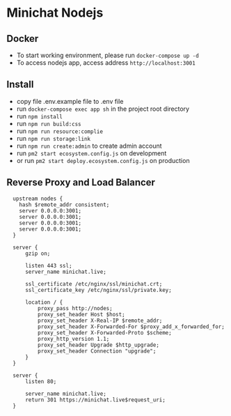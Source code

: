 # Minichat Nodejs

## Docker

- To start working environment, please run `docker-compose up -d`
- To access nodejs app, access address `http://localhost:3001`

## Install

- copy file .env.example file to .env file
- run `docker-compose exec app sh` in the project root directory
- run `npm install`
- run `npm run build:css`
- run `npm run resource:complie`
- run `npm run storage:link`
- run `npm run create:admin` to create admin account
- run `pm2 start ecosystem.config.js` on development
- or run `pm2 start deploy.ecosystem.config.js` on production

## Reverse Proxy and Load Balancer

```
  upstream nodes {
    hash $remote_addr consistent;
    server 0.0.0.0:3001;
    server 0.0.0.0:3001;
    server 0.0.0.0:3001;
    server 0.0.0.0:3001;
  }

  server {
      gzip on;

      listen 443 ssl;
      server_name minichat.live;

      ssl_certificate /etc/nginx/ssl/minichat.crt;
      ssl_certificate_key /etc/nginx/ssl/private.key;

      location / {
          proxy_pass http://nodes;
          proxy_set_header Host $host;
          proxy_set_header X-Real-IP $remote_addr;
          proxy_set_header X-Forwarded-For $proxy_add_x_forwarded_for;
          proxy_set_header X-Forwarded-Proto $scheme;
          proxy_http_version 1.1;
          proxy_set_header Upgrade $http_upgrade;
          proxy_set_header Connection "upgrade";
      }
  }

  server {
      listen 80;

      server_name minichat.live;
      return 301 https://minichat.live$request_uri;
  }

```
